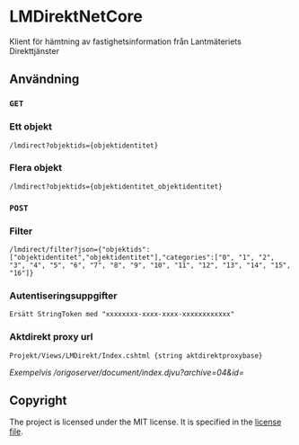 # LMDirektNetCore

Klient för hämtning av fastighetsinformation från Lantmäteriets Direkttjänster 

## Användning

### `GET`

### Ett objekt

    /lmdirect?objektids={objektidentitet}

### Flera objekt

    /lmdirect?objektids={objektidentitet_objektidentitet}

### `POST`

### Filter

    /lmdirect/filter?json={"objektids":["objektidentitet","objektidentitet"],"categories":["0", "1", "2", "3", "4", "5", "6", "7", "8", "9", "10", "11", "12", "13", "14", "15", "16"]}

### Autentiseringsuppgifter

    Ersätt StringToken med "xxxxxxxx-xxxx-xxxx-xxxxxxxxxxxx"

### Aktdirekt proxy url


    Projekt/Views/LMDirekt/Index.cshtml {string aktdirektproxybase}

_Exempelvis /origoserver/document/index.djvu?archive=04&id=_

## Copyright
The project is licensed under the MIT license. It is specified in the [license file](LICENSE.txt).
